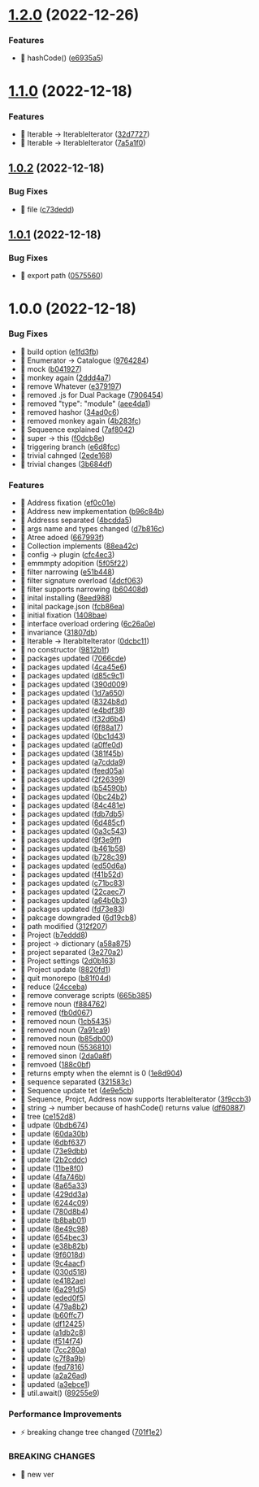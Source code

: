 # [1.2.0](https://github.com/jamashita/lluvia/compare/v1.1.0...v1.2.0) (2022-12-26)


### Features

* 🎸 hashCode() ([e6935a5](https://github.com/jamashita/lluvia/commit/e6935a58c923b91dc0cc181039c632a94cdc3f5c))

# [1.1.0](https://github.com/jamashita/lluvia/compare/v1.0.2...v1.1.0) (2022-12-18)


### Features

* 🎸 Iterable -> IterableIterator ([32d7727](https://github.com/jamashita/lluvia/commit/32d772797f4f2364237d712cff9c9892fa988ece))
* 🎸 Iterable -> IterableIterator ([7a5a1f0](https://github.com/jamashita/lluvia/commit/7a5a1f04c844851a874fd8c36d7bfeb5cbbe7bcb))

## [1.0.2](https://github.com/jamashita/lluvia/compare/v1.0.1...v1.0.2) (2022-12-18)


### Bug Fixes

* 🐛 file ([c73dedd](https://github.com/jamashita/lluvia/commit/c73dedde747cb5a21346d85036ef5430316bef65))

## [1.0.1](https://github.com/jamashita/lluvia/compare/v1.0.0...v1.0.1) (2022-12-18)


### Bug Fixes

* 🐛 export path ([0575560](https://github.com/jamashita/lluvia/commit/05755609e34108bd3a9293e0064694a87091b4a4))

# 1.0.0 (2022-12-18)


### Bug Fixes

* 🐛 build option ([e1fd3fb](https://github.com/jamashita/lluvia/commit/e1fd3fb9dd70356900f6575bde4353e10374d183))
* 🐛 Enumerator -> Catalogue ([9764284](https://github.com/jamashita/lluvia/commit/9764284fb27acad1e3b7e4c6715910a181968ff2))
* 🐛 mock ([b041927](https://github.com/jamashita/lluvia/commit/b04192738c430e03b26d38bcd09581a1275dd349))
* 🐛 monkey again ([2ddd4a7](https://github.com/jamashita/lluvia/commit/2ddd4a72293045a7c85171d4a8f38de656e2a9ca))
* 🐛 remove Whatever ([e379197](https://github.com/jamashita/lluvia/commit/e37919786f9c1d26afc4561ba12000e53545dfba))
* 🐛 removed .js for Dual Package ([7906454](https://github.com/jamashita/lluvia/commit/7906454c6492fec33a0298ace56c22269fa5c30c))
* 🐛 removed "type": "module" ([aee4da1](https://github.com/jamashita/lluvia/commit/aee4da1338c025e5cadf5d20ad77fecd9d4b1c2d))
* 🐛 removed hashor ([34ad0c6](https://github.com/jamashita/lluvia/commit/34ad0c6ddc5d09b96a6f0106db5a237442a32eeb))
* 🐛 removed monkey again ([4b283fc](https://github.com/jamashita/lluvia/commit/4b283fce6b5ccc38897f18b2c28de91816ef1786))
* 🐛 Sequeence explained ([7af8042](https://github.com/jamashita/lluvia/commit/7af804286a3f2c0c08daaebef6b7acb51446483a))
* 🐛 super -> this ([f0dcb8e](https://github.com/jamashita/lluvia/commit/f0dcb8ebbf6cac814d4505667a43b9a31b7ade84))
* 🐛 triggering branch ([e6d8fcc](https://github.com/jamashita/lluvia/commit/e6d8fcc55145aabd084160c73d01c2d8796cfc36))
* 🐛 trivial cahnged ([2ede168](https://github.com/jamashita/lluvia/commit/2ede1681f45d5658ad12009df2e1112336c39993))
* 🐛 trivial changes ([3b684df](https://github.com/jamashita/lluvia/commit/3b684df4bbde6840ea5ad63a27e8256ec2df5ef6))


### Features

* 🎸 Address fixation ([ef0c01e](https://github.com/jamashita/lluvia/commit/ef0c01ec6ba622bcc274a0ef0ac843ad8d2d7de4))
* 🎸 Address new impkementation ([b96c84b](https://github.com/jamashita/lluvia/commit/b96c84b9206a7f896d671c6acc98d7568057a2fa))
* 🎸 Addresss separated ([4bcdda5](https://github.com/jamashita/lluvia/commit/4bcdda55083385c299398b278c722c7bcb7bd858))
* 🎸 args name and types changed ([d7b816c](https://github.com/jamashita/lluvia/commit/d7b816c224792a31f8499f68bf8cef9d910534ed))
* 🎸 Atree adoed ([667993f](https://github.com/jamashita/lluvia/commit/667993fc68951b3d3d6c4186421ed1020ba83407))
* 🎸 Collection implements ([88ea42c](https://github.com/jamashita/lluvia/commit/88ea42cbb97c1c343e4aeb2149c2b3140760d764))
* 🎸 config -> plugin ([cfc4ec3](https://github.com/jamashita/lluvia/commit/cfc4ec39270fd5c636b99dc598b8d7b8d3bc9e73))
* 🎸 emmmpty adopition ([5f05f22](https://github.com/jamashita/lluvia/commit/5f05f22c1a5f3f9d982e3954679695deb4583ca8))
* 🎸 filter narrowing ([e51b448](https://github.com/jamashita/lluvia/commit/e51b448ca631ad02cf9281c7cb761c15d2ccc3f6))
* 🎸 filter signature overload ([4dcf063](https://github.com/jamashita/lluvia/commit/4dcf06391f6d84c035f6a96c9fa91b456c2cb049))
* 🎸 filter supports narrowing ([b60408d](https://github.com/jamashita/lluvia/commit/b60408d2d844a8c59cc8de32fe1254ffd1fdaef3))
* 🎸 inital installing ([8eed988](https://github.com/jamashita/lluvia/commit/8eed988c9d0748b14da1b94766a3900563f2efd6))
* 🎸 inital package.json ([fcb86ea](https://github.com/jamashita/lluvia/commit/fcb86ea7ac1de24670e1d1cff5270942504329c6))
* 🎸 initial fixation ([1408bae](https://github.com/jamashita/lluvia/commit/1408bae300fb29daba0c1b898c7a6ca375f8d171))
* 🎸 interface overload ordering ([6c26a0e](https://github.com/jamashita/lluvia/commit/6c26a0e2b6e45c939dfa0f3a1e73a65ee3c1c0ec))
* 🎸 invariance ([31807db](https://github.com/jamashita/lluvia/commit/31807db0c95dbf3489d0dc2e865dafce08f4e333))
* 🎸 Iterable -> IterablteIterator ([0dcbc11](https://github.com/jamashita/lluvia/commit/0dcbc11627e23a9977bb21ed405fa6792db194f8))
* 🎸 no constructor ([9812b1f](https://github.com/jamashita/lluvia/commit/9812b1f446b25c4f23fcb6c5130c7520ddf02ddd))
* 🎸 packages updated ([7066cde](https://github.com/jamashita/lluvia/commit/7066cde835759465723ca0040daa2fa62a8e5b33))
* 🎸 packages updated ([4ca45e6](https://github.com/jamashita/lluvia/commit/4ca45e645eec347fd4787d3a1bcd9e5101c3789e))
* 🎸 packages updated ([d85c9c1](https://github.com/jamashita/lluvia/commit/d85c9c146083a39c072f1e4cb0d9844960c33da9))
* 🎸 packages updated ([390d009](https://github.com/jamashita/lluvia/commit/390d009bf46de1858e0de96f91cdcaca7e38042c))
* 🎸 packages updated ([1d7a650](https://github.com/jamashita/lluvia/commit/1d7a6503a52bbda49141a32343e34e33dc6ac91b))
* 🎸 packages updated ([8324b8d](https://github.com/jamashita/lluvia/commit/8324b8d66b965ecc0f26ab58caf3e8b5811a5209))
* 🎸 packages updated ([e4bdf38](https://github.com/jamashita/lluvia/commit/e4bdf384da6a8aeaf229532f655c6539a3662298))
* 🎸 packages updated ([f32d6b4](https://github.com/jamashita/lluvia/commit/f32d6b4470fbf80b7dc3515f9c443014f88c2bab))
* 🎸 packages updated ([6f88a17](https://github.com/jamashita/lluvia/commit/6f88a17b4e40208a00f798d8ca14be5f3bc6be2b))
* 🎸 packages updated ([0bc1d43](https://github.com/jamashita/lluvia/commit/0bc1d4393a84558b7e320512f23fcb3c3f73ff72))
* 🎸 packages updated ([a0ffe0d](https://github.com/jamashita/lluvia/commit/a0ffe0d26364a9d1ef9d724882237612dc2003c8))
* 🎸 packages updated ([381f45b](https://github.com/jamashita/lluvia/commit/381f45bb9b65b78cc0df8e183f01cebfb39c50a0))
* 🎸 packages updated ([a7cdda9](https://github.com/jamashita/lluvia/commit/a7cdda9c94c8809008271291c6d726391d878669))
* 🎸 packages updated ([feed05a](https://github.com/jamashita/lluvia/commit/feed05a1ecfe44d537ba28adecc465273bc58c95))
* 🎸 packages updated ([2f26399](https://github.com/jamashita/lluvia/commit/2f263996d9e1944113e493742bde40662d8e5244))
* 🎸 packages updated ([b54590b](https://github.com/jamashita/lluvia/commit/b54590b01a38d5781dad09d3ffd950f9f86ecf93))
* 🎸 packages updated ([0bc24b2](https://github.com/jamashita/lluvia/commit/0bc24b2d39bd9106ccbe767cae94e11aea7814f4))
* 🎸 packages updated ([84c481e](https://github.com/jamashita/lluvia/commit/84c481eeb9b9ff56bc99c7a0d3ed5ac9044a9ce5))
* 🎸 packages updated ([fdb7db5](https://github.com/jamashita/lluvia/commit/fdb7db54548feb9ca500e9242542c56545eb418c))
* 🎸 packages updated ([6d485cf](https://github.com/jamashita/lluvia/commit/6d485cf90097ecf5dbde2288d0509ab7764d400a))
* 🎸 packages updated ([0a3c543](https://github.com/jamashita/lluvia/commit/0a3c543a49f27b1063799cce0fe594a10b499dd1))
* 🎸 packages updated ([9f3e9ff](https://github.com/jamashita/lluvia/commit/9f3e9ffb11fcbbd37db30b10f2e496f7bb26f639))
* 🎸 packages updated ([b461b58](https://github.com/jamashita/lluvia/commit/b461b58eb8e36a6e116c9e041a99d20a0786b739))
* 🎸 packages updated ([b728c39](https://github.com/jamashita/lluvia/commit/b728c39dfba992b0fbf7a2515c0ad2c6e144f14c))
* 🎸 packages updated ([ed50d6a](https://github.com/jamashita/lluvia/commit/ed50d6ab2d5647a243879acfd1f6a42fb66f7842))
* 🎸 packages updated ([f41b52d](https://github.com/jamashita/lluvia/commit/f41b52d7b3c3e0cb814b102e30fc45c8a3c444ec))
* 🎸 packages updated ([c71bc83](https://github.com/jamashita/lluvia/commit/c71bc839bccaed7188a151c5da8b9d30c4a8b551))
* 🎸 packages updated ([22caec7](https://github.com/jamashita/lluvia/commit/22caec76fa5bb505168f3e6c97aec983ec24485e))
* 🎸 packages updated ([a64b0b3](https://github.com/jamashita/lluvia/commit/a64b0b38ac8c076a228ac08abf39429e854e2f1d))
* 🎸 packages updated ([fd73e83](https://github.com/jamashita/lluvia/commit/fd73e83cc81bc581b8832bf2536e0055b62dd6c6))
* 🎸 pakcage downgraded ([6d19cb8](https://github.com/jamashita/lluvia/commit/6d19cb80e6af57751a72c895b39e6262ad6ba9b7))
* 🎸 path modified ([312f207](https://github.com/jamashita/lluvia/commit/312f207d868e8d31191705b4d413843ded5393b7))
* 🎸 Project ([b7eddd8](https://github.com/jamashita/lluvia/commit/b7eddd8df0bbd9cf2afc28c0e6fa331b60ccbcd2))
* 🎸 project -> dictionary ([a58a875](https://github.com/jamashita/lluvia/commit/a58a875a0cc6f4ad14e4ca5b6e0cb3b1fd6afad9))
* 🎸 project separated ([3e270a2](https://github.com/jamashita/lluvia/commit/3e270a255959c89bf5e78925d157ea22c30c2f2e))
* 🎸 Project settings ([2d0b163](https://github.com/jamashita/lluvia/commit/2d0b163fbb4b3b940e6b110c1506133cfb320962))
* 🎸 Project update ([8820fd1](https://github.com/jamashita/lluvia/commit/8820fd1f8b750de5f6413cc0f0669fe27059ea68))
* 🎸 quit monorepo ([b81f04d](https://github.com/jamashita/lluvia/commit/b81f04d6064957329209864720ac7c42518022c0))
* 🎸 reduce ([24cceba](https://github.com/jamashita/lluvia/commit/24ccebabfb4d4d4274107eec4c9049e7d8ae1208))
* 🎸 remove converage scripts ([665b385](https://github.com/jamashita/lluvia/commit/665b385e9e72f9f9f4ae94dcba862dc87fb5733e))
* 🎸 remove noun ([f884762](https://github.com/jamashita/lluvia/commit/f884762ce2d54c93b608d817000d260df7e7c2e4))
* 🎸 removed ([fb0d067](https://github.com/jamashita/lluvia/commit/fb0d0673b15479c118c3c290b8995431af4cf1df))
* 🎸 removed noun ([1cb5435](https://github.com/jamashita/lluvia/commit/1cb5435a4bcdf1a65200f3a9f941237492767144))
* 🎸 removed noun ([7a91ca9](https://github.com/jamashita/lluvia/commit/7a91ca9a506575ece4d1a72fc617b4c959fb1983))
* 🎸 removed noun ([b85db00](https://github.com/jamashita/lluvia/commit/b85db004f7b506ceea6d632538cc1672ce398f13))
* 🎸 removed noun ([5536810](https://github.com/jamashita/lluvia/commit/5536810478cdab0413bfc2576a00c557946c9281))
* 🎸 removed sinon ([2da0a8f](https://github.com/jamashita/lluvia/commit/2da0a8f1f46f01491dbca9404f5175cee2fed854))
* 🎸 remvoed ([188c0bf](https://github.com/jamashita/lluvia/commit/188c0bf78bfcb013d74716957194d47a55c8bbba))
* 🎸 returns empty when the elemnt is 0 ([1e8d904](https://github.com/jamashita/lluvia/commit/1e8d904fa08fb855a7f696f0576849944be3ccae))
* 🎸 sequence separated ([321583c](https://github.com/jamashita/lluvia/commit/321583c208abad1defd2dae46af91531c7f143ef))
* 🎸 Sequence update tet ([4e9e5cb](https://github.com/jamashita/lluvia/commit/4e9e5cb0e2d5d69e1e5b49212710efd418ef0107))
* 🎸 Sequence, Projct, Address now supports IterableIterator ([3f9ccb3](https://github.com/jamashita/lluvia/commit/3f9ccb3cfb9e96902d0c9f4e053bf1028569c355))
* 🎸 string -> number because of hashCode() returns value ([df60887](https://github.com/jamashita/lluvia/commit/df60887fb478ade82ff76af1b728580d2b8fc7d5))
* 🎸 tree ([ce152d8](https://github.com/jamashita/lluvia/commit/ce152d8445fb6bbae1c823637615fda511408363))
* 🎸 udpate ([0bdb674](https://github.com/jamashita/lluvia/commit/0bdb67441272c4ef53ec696a7297480ca817ef13))
* 🎸 update ([60da30b](https://github.com/jamashita/lluvia/commit/60da30b4278e87e212dcb7aa33cb5c6ae66d4696))
* 🎸 update ([6dbf637](https://github.com/jamashita/lluvia/commit/6dbf637058a92048b2612d79db6722b0bd833d4a))
* 🎸 update ([73e9dbb](https://github.com/jamashita/lluvia/commit/73e9dbb15d006cf9b741937bbbb1739f7600c681))
* 🎸 update ([2b2cddc](https://github.com/jamashita/lluvia/commit/2b2cddc970d387683bb03457b0ed4e1b66109a74))
* 🎸 update ([11be8f0](https://github.com/jamashita/lluvia/commit/11be8f07541ac6d25fef570a6ebac4df104cc712))
* 🎸 update ([4fa746b](https://github.com/jamashita/lluvia/commit/4fa746b62a84f19cd3f0f066c00b460752a1a55c))
* 🎸 update ([8a65a33](https://github.com/jamashita/lluvia/commit/8a65a3333a8a94f1523dbe8c25be763e9d9de0c0))
* 🎸 update ([429dd3a](https://github.com/jamashita/lluvia/commit/429dd3a4bc054deebaedf1dfb2a31f0510478731))
* 🎸 update ([6244c09](https://github.com/jamashita/lluvia/commit/6244c095b2de0af6df96da944b86dc6f3bc38285))
* 🎸 update ([780d8b4](https://github.com/jamashita/lluvia/commit/780d8b4b19124ac1758b23105cddb13f500b5493))
* 🎸 update ([b8bab01](https://github.com/jamashita/lluvia/commit/b8bab01d1cbe57a0e8ddbd8efdb4657b1dbc96fd))
* 🎸 update ([8e49c98](https://github.com/jamashita/lluvia/commit/8e49c98ec7df3e72f800f53442a0a716d288904e))
* 🎸 update ([654bec3](https://github.com/jamashita/lluvia/commit/654bec3e802c202aa2cff3619de9f6ba123cc1b0))
* 🎸 update ([e38b82b](https://github.com/jamashita/lluvia/commit/e38b82b1d90a39135c1109ff4c5b11730c931cde))
* 🎸 update ([9f6018d](https://github.com/jamashita/lluvia/commit/9f6018db5e1457a0ca18a8b777693240c3f8e9b1))
* 🎸 update ([9c4aacf](https://github.com/jamashita/lluvia/commit/9c4aacf7a6a2f653b70e77b03523cc9961f9dc75))
* 🎸 update ([030d518](https://github.com/jamashita/lluvia/commit/030d518f15cf605e60183b59a3c2b765271bf877))
* 🎸 update ([e4182ae](https://github.com/jamashita/lluvia/commit/e4182aeb1db91778f53749383e75c7b30cfc3929))
* 🎸 update ([6a291d5](https://github.com/jamashita/lluvia/commit/6a291d5fc225f16bf97e3d8960080cbb0ae8824a))
* 🎸 update ([eded0f5](https://github.com/jamashita/lluvia/commit/eded0f5a530e5d87157f0d26e0c732eee3c47deb))
* 🎸 update ([479a8b2](https://github.com/jamashita/lluvia/commit/479a8b2cdfc0c6f6e20b1912e5b7e661bd8f9068))
* 🎸 update ([b60ffc7](https://github.com/jamashita/lluvia/commit/b60ffc79f8cc6b00d14d78f329588093661690f8))
* 🎸 update ([df12425](https://github.com/jamashita/lluvia/commit/df124252ac89c1bf09e094f6ce97bfd43ba350be))
* 🎸 update ([a1db2c8](https://github.com/jamashita/lluvia/commit/a1db2c89f5c79eed9038d68b51cdcee86b614a8d))
* 🎸 update ([f514f74](https://github.com/jamashita/lluvia/commit/f514f7456cd2c06103813ff64e9eddb8808a0337))
* 🎸 update ([7cc280a](https://github.com/jamashita/lluvia/commit/7cc280ae3877d47e1c63f91c858ab5d9a6d61d8f))
* 🎸 update ([c7f8a9b](https://github.com/jamashita/lluvia/commit/c7f8a9b7ab62d7733e13e697bf75d34e0765cd4d))
* 🎸 update ([fed7816](https://github.com/jamashita/lluvia/commit/fed7816aef14a33a059ec1a2a848913c0d5aa10c))
* 🎸 update ([a2a26ad](https://github.com/jamashita/lluvia/commit/a2a26adf231e7ee91dd770d0b4b61cc87e26abab))
* 🎸 updated ([a3ebce1](https://github.com/jamashita/lluvia/commit/a3ebce13011f7e180d106e8752c379c987c7fc9c))
* 🎸 util.await() ([89255e9](https://github.com/jamashita/lluvia/commit/89255e919ca8973e69dac850d865613ea0b76b07))


### Performance Improvements

* ⚡️ breaking change tree changed ([701f1e2](https://github.com/jamashita/lluvia/commit/701f1e2e10d5647fd24a7855c40a0c4b37ba2140))


### BREAKING CHANGES

* 🧨 new ver
